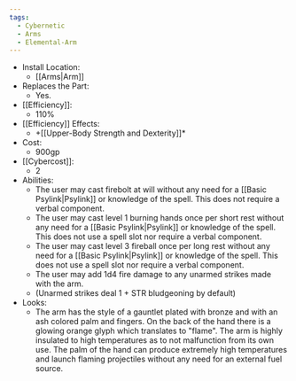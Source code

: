 ```yaml
---
tags:
  - Cybernetic
  - Arms
  - Elemental-Arm
---
```

* Install Location:
	* [[Arms|Arm]]
* Replaces the Part:
	* Yes.
* [[Efficiency]]:
	* 110%
* [[Efficiency]] Effects:
	* +[[Upper-Body Strength and Dexterity]]*
* Cost:
	* 900gp
* [[Cybercost]]:
	* 2
* Abilities:
	* The user may cast firebolt at will without any need for a [[Basic Psylink|Psylink]] or knowledge of the spell. This does not require a verbal component.
	* The user may cast level 1 burning hands once per short rest without any need for a [[Basic Psylink|Psylink]] or knowledge of the spell. This does not use a spell slot nor require a verbal component.
	* The user may cast level 3 fireball once per long rest without any need for a [[Basic Psylink|Psylink]] or knowledge of the spell. This does not use a spell slot nor require a verbal component.
	* The user may add 1d4 fire damage to any unarmed strikes made with the arm.
	* (Unarmed strikes deal 1 + STR bludgeoning by default)
* Looks:
	* The arm has the style of a gauntlet plated with bronze and with an ash colored palm and fingers. On the back of the hand there is a glowing orange glyph which translates to "flame". The arm is highly insulated to high temperatures as to not malfunction from its own use. The palm of the hand can produce extremely high temperatures and launch flaming projectiles without any need for an external fuel source.